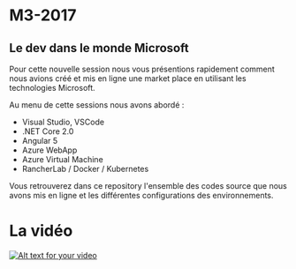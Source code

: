 # M3-2017

## Le dev dans le monde Microsoft 

Pour cette nouvelle session nous vous présentions rapidement comment nous avions créé et mis en ligne une market place en utilisant les technologies Microsoft. 

Au menu de cette sessions nous avons abordé : 

* Visual Studio, VSCode
* .NET Core 2.0
* Angular 5
* Azure WebApp
* Azure Virtual Machine
* RancherLab / Docker / Kubernetes

Vous retrouverez dans ce repository l'ensemble des codes source que nous avons mis en ligne et les différentes configurations des environnements.

# La vidéo

[![Alt text for your video](https://img.youtube.com/vi/Z2ofML83qHM/0.jpg)](http://www.youtube.com/watch?v=Z2ofML83qHM)